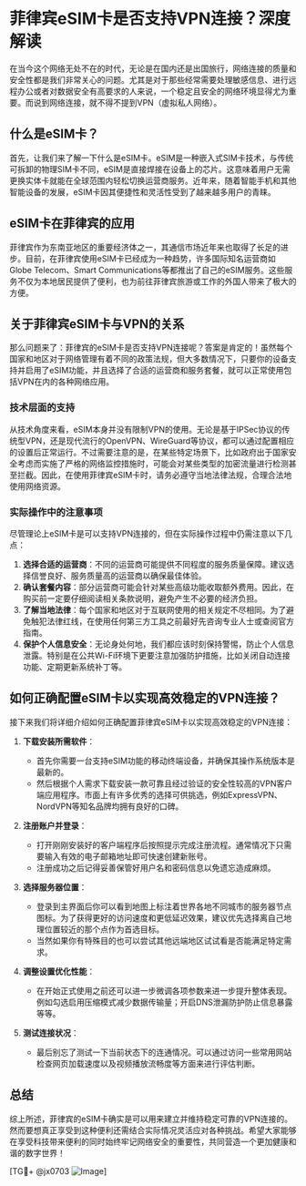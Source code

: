 # 菲律宾eSIM卡是否支持VPN连接？深度解读

在当今这个网络无处不在的时代，无论是在国内还是出国旅行，网络连接的质量和安全性都是我们非常关心的问题。尤其是对于那些经常需要处理敏感信息、进行远程办公或者对数据安全有高要求的人来说，一个稳定且安全的网络环境显得尤为重要。而说到网络连接，就不得不提到VPN（虚拟私人网络）。

## 什么是eSIM卡？

首先，让我们来了解一下什么是eSIM卡。eSIM是一种嵌入式SIM卡技术，与传统可拆卸的物理SIM卡不同，eSIM是直接焊接在设备上的芯片。这意味着用户无需更换实体卡就能在全球范围内轻松切换运营商服务。近年来，随着智能手机和其他智能设备的发展，eSIM卡因其便捷性和灵活性受到了越来越多用户的青睐。

## eSIM卡在菲律宾的应用

菲律宾作为东南亚地区的重要经济体之一，其通信市场近年来也取得了长足的进步。目前，在菲律宾使用eSIM卡已经成为一种趋势，许多国际知名运营商如Globe Telecom、Smart Communications等都推出了自己的eSIM服务。这些服务不仅为本地居民提供了便利，也为前往菲律宾旅游或工作的外国人带来了极大的方便。

## 关于菲律宾eSIM卡与VPN的关系

那么问题来了：菲律宾的eSIM卡是否支持VPN连接呢？答案是肯定的！虽然每个国家和地区对于网络管理有着不同的政策法规，但大多数情况下，只要你的设备支持并启用了eSIM功能，并且选择了合适的运营商和服务套餐，就可以正常使用包括VPN在内的各种网络应用。

### 技术层面的支持

从技术角度来看，eSIM本身并没有限制VPN的使用。无论是基于IPSec协议的传统型VPN，还是现代流行的OpenVPN、WireGuard等协议，都可以通过配置相应的设置后正常运行。不过需要注意的是，在某些特定场景下，比如政府出于国家安全考虑而实施了严格的网络监控措施时，可能会对某些类型的加密流量进行检测甚至拦截。因此，在使用菲律宾eSIM卡时，请务必遵守当地法律法规，合理合法地使用网络资源。

### 实际操作中的注意事项

尽管理论上eSIM卡是可以支持VPN连接的，但在实际操作过程中仍需注意以下几点：

1. **选择合适的运营商**：不同的运营商可能提供不同程度的服务质量保障。建议选择信誉良好、服务质量高的运营商以确保最佳体验。
2. **确认套餐内容**：部分运营商可能会针对某些高级功能收取额外费用。因此，在购买前一定要仔细阅读相关条款说明，避免产生不必要的经济负担。
3. **了解当地法律**：每个国家和地区对于互联网使用的相关规定不尽相同。为了避免触犯法律红线，在使用任何第三方工具之前最好先咨询专业人士或查阅官方指南。
4. **保护个人信息安全**：无论身处何地，我们都应该时刻保持警惕，防止个人信息泄露。特别是在公共Wi-Fi环境下更要注意加强防护措施，比如关闭自动连接功能、定期更新系统补丁等。

## 如何正确配置eSIM卡以实现高效稳定的VPN连接？

接下来我们将详细介绍如何正确配置菲律宾eSIM卡以实现高效稳定的VPN连接：

1. **下载安装所需软件**：
   - 首先你需要一台支持eSIM功能的移动终端设备，并确保其操作系统版本是最新的。
   - 然后根据个人需求下载安装一款可靠且经过验证的安全性较高的VPN客户端应用程序。市面上有许多优秀的选择可供挑选，例如ExpressVPN、NordVPN等知名品牌均拥有良好的口碑。

2. **注册账户并登录**：
   - 打开刚刚安装好的客户端程序后按照提示完成注册流程。通常情况下只需要输入有效的电子邮箱地址即可快速创建新账号。
   - 注册成功之后记得妥善保管好用户名和密码信息以免遗忘造成麻烦。

3. **选择服务器位置**：
   - 登录到主界面后你可以看到地图上标注着世界各地不同城市的服务器节点图标。为了获得更好的访问速度和更低延迟效果，建议优先选择离自己地理位置较近的那个点作为首选目标。
   - 当然如果你有特殊目的也可以尝试其他远端地区试试看是否能满足特定需求。

4. **调整设置优化性能**：
   - 在开始正式使用之前还可以进一步微调各项参数来进一步提升整体表现。例如勾选启用压缩模式减少数据传输量；开启DNS泄漏防护防止信息暴露等等。

5. **测试连接状况**：
   - 最后别忘了测试一下当前状态下的连通情况。可以通过访问一些常用网站检查网页加载速度以及视频播放流畅度等方面来进行评估判断。

## 总结

综上所述，菲律宾的eSIM卡确实是可以用来建立并维持稳定可靠的VPN连接的。然而要想真正享受到这种便利还需结合实际情况灵活应对各种挑战。希望大家能够在享受科技带来便利的同时始终牢记网络安全的重要性，共同营造一个更加健康和谐的数字世界！

[TG💪+ @jx0703 ![Image](https://github.com/user-attachments/assets/dbca1d08-cadb-493c-b0ec-ad6f7a83f270)]